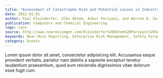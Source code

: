 ```yaml
---
title: "Assessment of Catastrophe Risk and Potential Losses in Industry"
date: 2012-01-01
author: Paul Kleindorfer, Ulku Oktem, Ankur Pariyani, and Warren D. Seider
publication: Computers and Chemical Engineering
logo: cace
source: http://www.nearmissmgmt.com/Kleindorfer%20Oktem%20Pariyani%20Seider%20CACE%202012.pdf
keywords: Near-Miss Reporting, Enterprise Risk Management, Safety Pyramid, Leading Risk Indicators, Potential Safety Losses
category: Events
---
```


Lorem ipsum dolor sit amet, consectetur adipisicing elit. Accusamus eaque provident veritatis, pariatur nam debitis a sapiente excepturi tenetur laudantium praesentium, quod eum reiciendis dignissimos vitae dolorum esse fugit cum.
